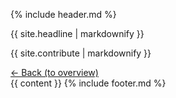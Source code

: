 {% include header.md %}
<section>
    {{ site.headline | markdownify }}
    <p>{{ site.contribute | markdownify }}</p>
    <a href="/">&larr; Back (to overview)</a>
</section>
{{ content }}
{% include footer.md %}